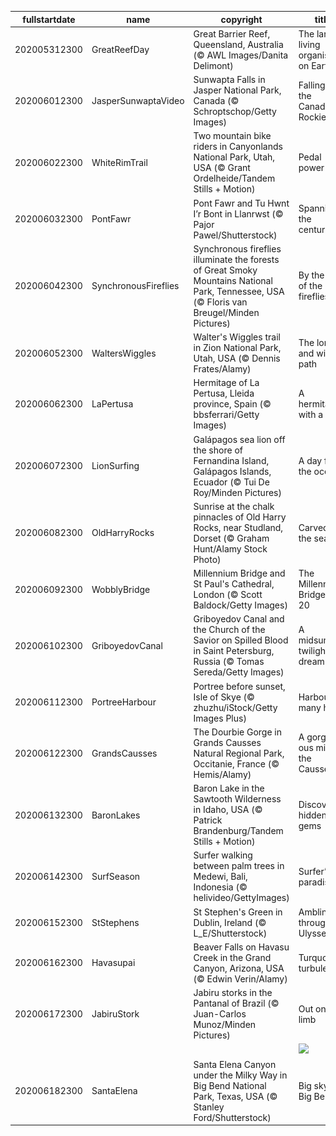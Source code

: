|fullstartdate|name|copyright|title|image|
|--|--|--|--|--|
202005312300|GreatReefDay|Great Barrier Reef, Queensland, Australia (© AWL Images/Danita Delimont)|The largest living organism on Earth|![](/en-GB/2020/06/202005312300GreatReefDay.jpg)|
202006012300|JasperSunwaptaVideo|Sunwapta Falls in Jasper National Park, Canada (© Schroptschop/Getty Images)|Falling for the Canadian Rockies|![](/en-GB/2020/06/202006012300JasperSunwaptaVideo.jpg)|
202006022300|WhiteRimTrail|Two mountain bike riders in Canyonlands National Park, Utah, USA (© Grant Ordelheide/Tandem Stills + Motion)|Pedal power|![](/en-GB/2020/06/202006022300WhiteRimTrail.jpg)|
202006032300|PontFawr|Pont Fawr and Tu Hwnt I’r Bont in Llanrwst (© Pajor Pawel/Shutterstock)|Spanning the centuries|![](/en-GB/2020/06/202006032300PontFawr.jpg)|
202006042300|SynchronousFireflies|Synchronous fireflies illuminate the forests of Great Smoky Mountains National Park, Tennessee, USA (© Floris van Breugel/Minden Pictures)|By the light of the fireflies|![](/en-GB/2020/06/202006042300SynchronousFireflies.jpg)|
202006052300|WaltersWiggles|Walter's Wiggles trail in Zion National Park, Utah, USA (© Dennis Frates/Alamy)|The long and wiggly path|![](/en-GB/2020/06/202006052300WaltersWiggles.jpg)|
202006062300|LaPertusa|Hermitage of La Pertusa, Lleida province, Spain (© bbsferrari/Getty Images)|A hermitage with a view|![](/en-GB/2020/06/202006062300LaPertusa.jpg)|
202006072300|LionSurfing|Galápagos sea lion off the shore of Fernandina Island, Galápagos Islands, Ecuador (© Tui De Roy/Minden Pictures)|A day for the oceans|![](/en-GB/2020/06/202006072300LionSurfing.jpg)|
202006082300|OldHarryRocks|Sunrise at the chalk pinnacles of Old Harry Rocks, near Studland, Dorset (© Graham Hunt/Alamy Stock Photo)|Carved by the sea|![](/en-GB/2020/06/202006082300OldHarryRocks.jpg)|
202006092300|WobblyBridge|Millennium Bridge and St Paul's Cathedral, London (© Scott Baldock/Getty Images)|The Millennium Bridge at 20|![](/en-GB/2020/06/202006092300WobblyBridge.jpg)|
202006102300|GriboyedovCanal|Griboyedov Canal and the Church of the Savior on Spilled Blood in Saint Petersburg, Russia (© Tomas Sereda/Getty Images)|A midsummer twilight dream|![](/en-GB/2020/06/202006102300GriboyedovCanal.jpg)|
202006112300|PortreeHarbour|Portree before sunset, Isle of Skye (© zhuzhu/iStock/Getty Images Plus)|Harbour of many hues|![](/en-GB/2020/06/202006112300PortreeHarbour.jpg)|
202006122300|GrandsCausses|The Dourbie Gorge in Grands Causses Natural Regional Park, Occitanie, France (© Hemis/Alamy)|A gorge-ous mill in the Causses|![](/en-GB/2020/06/202006122300GrandsCausses.jpg)|
202006132300|BaronLakes|Baron Lake in the Sawtooth Wilderness in Idaho, USA (© Patrick Brandenburg/Tandem Stills + Motion)|Discovering hidden gems|![](/en-GB/2020/06/202006132300BaronLakes.jpg)|
202006142300|SurfSeason|Surfer walking between palm trees in Medewi, Bali, Indonesia (© helivideo/GettyImages)|Surfer’s paradise|![](/en-GB/2020/06/202006142300SurfSeason.jpg)|
202006152300|StStephens|St Stephen's Green in Dublin, Ireland (© L_E/Shutterstock)|Ambling through Ulysses|![](/en-GB/2020/06/202006152300StStephens.jpg)|
202006162300|Havasupai|Beaver Falls on Havasu Creek in the Grand Canyon, Arizona, USA (© Edwin Verin/Alamy)|Turquoise turbulence|![](/en-GB/2020/06/202006162300Havasupai.jpg)|
202006172300|JabiruStork|Jabiru storks in the Pantanal of Brazil (© Juan-Carlos Munoz/Minden Pictures)|Out on a limb|![](/en-GB/2020/06/202006172300JabiruStork.jpg)|
||||![](/en-GB/2020/06/.jpg)|
202006182300|SantaElena|Santa Elena Canyon under the Milky Way in Big Bend National Park, Texas, USA (© Stanley Ford/Shutterstock)|Big sky at Big Bend|![](/en-GB/2020/06/202006182300SantaElena.jpg)|
